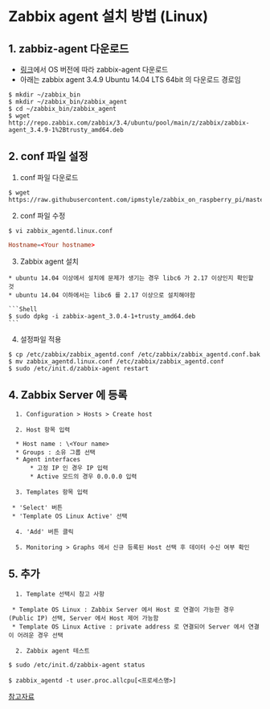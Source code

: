 # Zabbix agent 설치 방법 (Linux)



## 1. zabbiz-agent 다운로드

  * [링크](http://repo.zabbix.com/zabbix/3.4/ubuntu/pool/main/z/zabbix/)에서 OS 버전에 따라 zabbix-agent 다운로드
  * 아래는 zabbix agent 3.4.9 Ubuntu 14.04 LTS 64bit 의 다운로드 경로임

```Shell
$ mkdir ~/zabbix_bin
$ mkdir ~/zabbix_bin/zabbix_agent
$ cd ~/zabbix_bin/zabbix_agent
$ wget http://repo.zabbix.com/zabbix/3.4/ubuntu/pool/main/z/zabbix/zabbix-agent_3.4.9-1%2Btrusty_amd64.deb
```

## 2. conf 파일 설정

   1. conf 파일 다운로드

   ```Shell
   $ wget https://raw.githubusercontent.com/ipmstyle/zabbix_on_raspberry_pi/master/conf/zabbix_agentd.linux.conf
   ```

   2. conf 파일 수정

   ```Shell
   $ vi zabbix_agentd.linux.conf
   ```


   ```conf
   Hostname=<Your hostname>
   ```

   3. Zabbix agent 설치

    * ubuntu 14.04 이상에서 설치에 문제가 생기는 경우 libc6 가 2.17 이상인지 확인할 것
    * ubuntu 14.04 이하에서는 libc6 를 2.17 이상으로 설치해야함

    ```Shell
    $ sudo dpkg -i zabbix-agent_3.0.4-1+trusty_amd64.deb
    ```

   4. 설정파일 적용

```Shell
$ cp /etc/zabbix/zabbix_agentd.conf /etc/zabbix/zabbix_agentd.conf.bak
$ mv zabbix_agentd.linux.conf /etc/zabbix/zabbix_agentd.conf
$ sudo /etc/init.d/zabbix-agent restart
```


## 4. Zabbix Server 에 등록

      1. Configuration > Hosts > Create host

      2. Host 항목 입력

      * Host name : \<Your name>
      * Groups : 소유 그룹 선택
      * Agent interfaces
          * 고정 IP 인 경우 IP 입력
          * Active 모드의 경우 0.0.0.0 입력

      3. Templates 항목 입력

     * 'Select' 버튼
     * 'Template OS Linux Active' 선택

      4. 'Add' 버튼 클릭

      5. Monitoring > Graphs 에서 신규 등록된 Host 선택 후 데이터 수신 여부 확인

## 5. 추가

      1. Template 선택시 참고 사항

     * Template OS Linux : Zabbix Server 에서 Host 로 연결이 가능한 경우 (Public IP) 선택, Server 에서 Host 제어 가능함
     * Template OS Linux Active : private address 로 연결되어 Server 에서 연결이 어려운 경우 선택

      2. Zabbix agent 테스트

```Shell
$ sudo /etc/init.d/zabbix-agent status

$ zabbix_agentd -t user.proc.allcpu[<프로세스명>]
```

[참고자료](http://www.zabbix.com/download.php)
